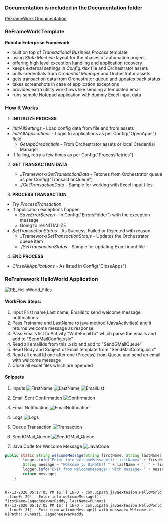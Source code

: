 ### Documentation is included in the Documentation folder ###

[ReFrameWork Documentation](https://github.com/nrkreddy94/UiPath_ReFramework_HelloWorld/blob/master/Documentation/REFramework%20documentation.pdf)

### ReFrameWork Template ###
**Robotic Enterprise Framework**

* built on top of *Transactional Business Process* template
* using *State Machine* layout for the phases of automation project
* offering high level exception handling and application recovery
* keeps external settings in *Config.xlsx* file and Orchestrator assets
* pulls credentials from *Credential Manager* and Orchestrator assets
* gets transaction data from Orchestrator queue and updates back status
* takes screenshots in case of application exceptions
* provides extra utility workflows like sending a templated email
* runs sample Notepad application with dummy Excel input data


### How It Works ###

1. **INITIALIZE PROCESS**
 + *InitiAllSettings* - Load config data from file and from assets
 + *InitiAllApplications* - Login to applications as per Config("OpenApps") field
   + *GetAppCredentials* - From Orchestrator assets or local Credential Manager
 + If failing, retry a few times as per Config("ProcessRetries")

2. **GET TRANSACTION DATA**
   + ./Framework/*GetTransactionData* - Fetches from Orchestrator queue as per Config("TransactionQueue")
   + ./*GetTransactionData* - Sample for working with Excel input files

3. **PROCESS TRANSACTION**
 + Try *ProcessTransaction*
 + If application exceptions happen
   + *SaveErrorScreen* - In Config("ErrorsFolder") with the exception message
   + Going to re/INITIALIZE
 + *SetTransactionStatus* - As Success, Failed or Rejected with reason
   + ./Framework/*SetTransactionStatus* - Updates the Orchestrator queue item
   + ./*SetTransactionStatus* - Sample for updating Excel input file

4. **END PROCESS**
 + *CloseAllApplications* - As listed in Config("CloseApps")


###  ReFramework HelloWorld Application ###
![RE_HelloWorld_Files](/MarkDown/RE_HelloWorld_Files.PNG)


#### WorkFlow Steps:
1) Input Frist name,Last name, Emails to send welcome message notifications
2) Pass Frstname and LastName to java method (JavaActivities) and it returns welcome message as response
3) Pass Emails list to Activity "WriteEmailTo" which parse the emails and add to "SendMailConfig.xslx"
4) Read all emailIds from this .xslx and add to "SendGMailQueue" 
5) Read  Body and Subject of Email template from "SendMailConfig.xslx"
6) Read all email Id one after one (Process) from Queue and send an email with welcome message
7) Close all excel files which are opended

#### Snippets

1) Inputs
 ![FirstName](/MarkDown/FirstName.PNG)
 ![LastName](/MarkDown/LastName.PNG)
 ![EmailList](/MarkDown/EmailList.PNG)

 2) Email Sent Confirmation
![Confirmation](/MarkDown/Confirmation.PNG)

3) Email Notification
![EmailNotification](/MarkDown/ReceivedMail.PNG)

4) Logs
![Logs](/MarkDown/Logs.PNG)

5) Queue Transaction
![Transaction](/MarkDown/TransactionStatus.PNG)

6) SendGMail_Queue
![SendGMail_Queue](/MarkDown/SendGMail_Queue.PNG)

7) Java Code for Welcome Message
![JavaCode](/MarkDown/JavaCode.PNG)

```Java
public static String welcomeMessage(String firstName, String lastName) {
		logger.info("Enter into welcomeMessage(): firstName=" + firstName + ", lastName=" + lastName);
		String message = "Welcome to UiPath!! " + lastName + ", " + firstName;
		logger.info("Exit from welcomeMessage() with message= " + message);
		return message;
	}
  
```
 ```text
 07-13-2020 05:17:05 PM IST [ INFO - com.uipath.javaextesion.HelloWorld - line#: 29] - Enter into welcomeMessage(): firstName=JagadheeswarReddy, lastName=Punnati
07-13-2020 05:17:05 PM IST [ INFO - com.uipath.javaextesion.HelloWorld - line#: 31] - Exit from welcomeMessage() with message= Welcome to UiPath!! Punnati, JagadheeswarReddy

 ```
 
 
 
 
 
 
